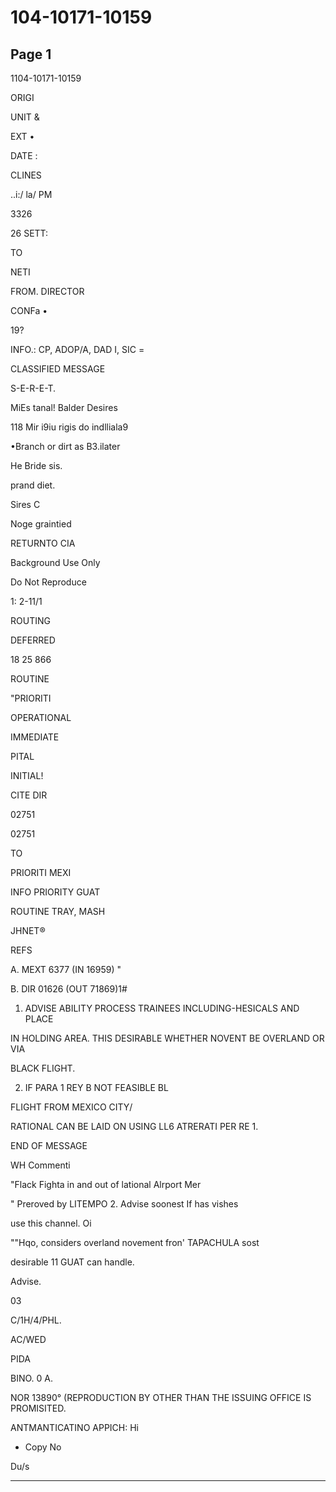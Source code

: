 # 104-10171-10159

## Page 1

1104-10171-10159

ORIGI

UNIT &

EXT •

DATE :

CLINES

..i:/ la/ PM

3326

26 SETT:

TO

NETI

FROM. DIRECTOR

CONFa •

19?

INFO.: CP, ADOP/A, DAD I, SIC =

CLASSIFIED MESSAGE

S-E-R-E-T.

MiEs tanal! Balder Desires

118 Mir i9iu rigis do indlliala9

•Branch or dirt as B3.ilater

He Bride sis.

prand diet.

Sires C

Noge graintied

RETURNTO CIA

Background Use Only

Do Not Reproduce

1: 2-11/1

ROUTING

DEFERRED

18 25 866

ROUTINE

"PRIORITI

OPERATIONAL

IMMEDIATE

PITAL

INITIAL!

CITE DIR

02751

02751

TO

PRIORITI MEXI

INFO PRIORITY GUAT

ROUTINE TRAY, MASH

JHNET®

REFS

A. MEXT 6377 (IN 16959) "

B. DIR 01626 (OUT 71869)1#

1. ADVISE ABILITY PROCESS TRAINEES INCLUDING-HESICALS AND PLACE

IN HOLDING AREA. THIS DESIRABLE WHETHER NOVENT BE OVERLAND OR VIA

BLACK FLIGHT.

2. IF PARA 1 REY B NOT FEASIBLE BL

FLIGHT FROM MEXICO CITY/

RATIONAL CAN BE LAID ON USING LL6 ATRERATI PER RE 1.

END OF MESSAGE

WH Commenti

"Flack Fighta in and out of lational Alrport Mer

" Preroved by LITEMPO 2. Advise soonest If has vishes

use this channel. Oi

""Hqo, considers overland novement fron' TAPACHULA sost

desirable 11 GUAT can handle.

Advise.

03

C/1H/4/PHL.

AC/WED

PIDA

BINO. 0 A.

NOR 13890° (REPRODUCTION BY OTHER THAN THE ISSUING OFFICE IS PROMISITED.

ANTMANTICATINO APPICH: Hi

* Copy No

Du/s

---

